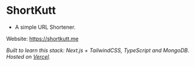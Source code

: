 # ShortKutt
* A simple URL Shortener.

Website: https://shortkutt.me

_Built to learn this stack: Next.js + TailwindCSS, TypeScript and MongoDB. Hosted on [Vercel](https://vercel.com)._